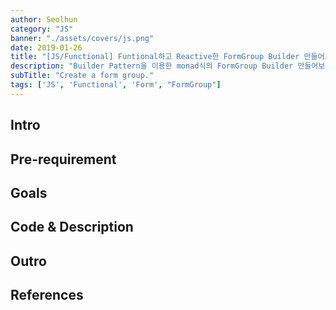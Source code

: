 ```yaml
---
author: Seolhun
category: "JS"
banner: "./assets/covers/js.png"
date: 2019-01-26
title: "[JS/Functional] Funtional하고 Reactive한 FormGroup Builder 만들어보기 - Part 2"
description: "Builder Pattern을 이용한 monad식의 FormGroup Builder 만들어보기"
subTitle: "Create a form group."
tags: ['JS', 'Functional', 'Form', "FormGroup"]
---
```


## Intro

## Pre-requirement

## Goals

## Code & Description

## Outro

## References
